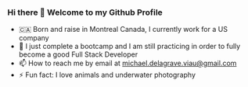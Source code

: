 ### Hi there 👋 Welcome to my Github Profile 


- 🇨🇦 Born and raise in Montreal Canada, I currently work for a US company 
- 🌱 I just complete a bootcamp and I am still practicing in order to fully become a good Full Stack Developer 
- 📫 How to reach me by email at michael.delagrave.viau@gmail.com
- ⚡ Fun fact: I love animals and underwater photography 

